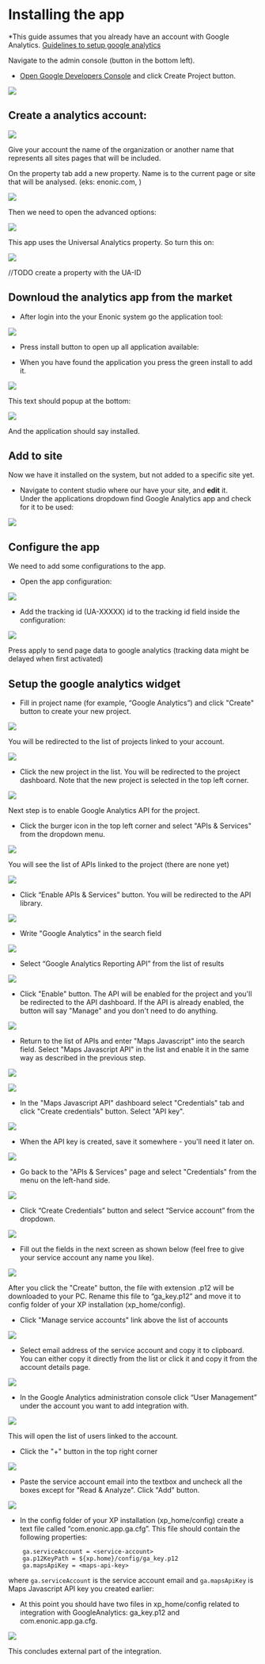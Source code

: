 # Installing the app

*This guide assumes that you already have an account with Google Analytics. [Guidelines to setup google analytics](https://www.google.com/analytics/) 

Navigate to the admin console (button in the bottom left).

* [Open Google Developers Console](https://console.developers.google.com/project) and click Create Project button.

![](images/ga_01.png)

## Create a analytics account:

![](images/ga-01-1.png)

Give your account the name of the organization or another name that represents all sites pages that will be included.

On the property tab add a new property. Name is to the current page or site that will be analysed. (eks: enonic.com, )

![](images/ga-02-1.png)

Then we need to open the advanced options:

![](images/ga-02-2.png)

This app uses the Universal Analytics property. So turn this on: 

![](images/ga-02-3.png)

//TODO create a property with the UA-ID

## Downloud the analytics app from the market

* After login into the your Enonic system go the application tool: 

![](images/applications.png)

* Press install button to open up all application available:

* When you have found the application you press the green install to add it.

![](images/app-install.png)

This text should popup at the bottom:

![](images/installed-app.png)

And the application should say installed.

## Add to site
Now we have it installed on the system, but not added to a specific site yet.  
* Navigate to content studio where our have your site, and **edit** it.  
Under the applications dropdown find Google Analytics app and check for it to be used:

![](images/site-install.png)

## Configure the app

We need to add some configurations to the app. 
* Open the app configuration:

![](images/app-config.png)

* Add the tracking id (UA-XXXXX) id to the tracking id field inside the configuration:

![](images/app-tracking-id.png)

Press apply to send page data to google analytics (tracking data might be delayed when first activated)

## Setup the google analytics widget

* Fill in project name (for example, “Google Analytics”) and click "Create" button to create your new project.

![](images/ga_02.png)

You will be redirected to the list of projects linked to your account.

![](images/ga_03.png)

*  Click the new project in the list. You will be redirected to the project dashboard. Note that the new project is selected in the top left corner.

![](images/ga_04.png)

Next step is to enable Google Analytics API for the project. 

* Click the burger icon in the top left corner and select "APIs & Services" from the dropdown menu.

![](images/ga_06.png)

You will see the list of APIs linked to the project (there are none yet)

![](images/ga_07.png)

* Click “Enable APIs & Services” button. You will be redirected to the API library.

![](images/ga_08.png)

* Write "Google Analytics" in the search field

![](images/ga_09.png)

* Select “Google Analytics Reporting API” from the list of results

![](images/ga_10.png)

* Click "Enable" button. The API will be enabled for the project and you'll be redirected to the API dashboard. 
If the API is already enabled, the button will say "Manage" and you don't need to do anything.

![](images/ga_11.png)

* Return to the list of APIs and enter "Maps Javascript" into the search field.
Select "Maps Javascript API" in the list and enable it in the same way as described in the previous step.

![](images/ga_12.png)

![](images/ga_13.png)

* In the "Maps Javascript API" dashboard select "Credentials" tab and click
"Create credentials" button. Select "API key".

![](images/ga_14.png)

* When the API key is created, save it somewhere - you'll need it later on.

![](images/ga_15.png)

* Go back to the "APIs & Services" page and select "Credentials" from the menu on the left-hand side.

![](images/ga_16.png)

* Click “Create Credentials” button and select “Service account” from the dropdown.

![](images/ga_17.png)

* Fill out the fields in the next screen as shown below (feel free to give your service account any name you like).

![](images/ga_18.png)

After you click the "Create" button, the file with extension .p12 will be downloaded to your PC. Rename this file to “ga_key.p12” and move it to config folder of your XP installation (xp_home/config).

* Click "Manage service accounts" link above the list of accounts

![](images/ga_19.png)

* Select email address of the service account and copy it to clipboard. You can either
copy it directly from the list or click it and copy it from the account details page.

![](images/ga_20.png)

* In the Google Analytics administration console click “User Management” under the account you want to add integration with.

![](images/ga_21.png)

This will open the list of users linked to the account. 
* Click the "+" button in the top right corner

![](images/ga_22.png)

* Paste the service account email into the textbox and uncheck all the boxes except for "Read & Analyze". Click "Add" button.

![](images/ga_23.png)

* In the config folder of your XP installation (xp_home/config) create a text file called “com.enonic.app.ga.cfg”. This file should contain the following properties:
```
    ga.serviceAccount = <service-account>
    ga.p12KeyPath = ${xp.home}/config/ga_key.p12
    ga.mapsApiKey = <maps-api-key>
```

where `ga.serviceAccount` is the service account email and `ga.mapsApiKey` is Maps Javascript API key you created earlier:

* At this point you should have two files in xp_home/config related to integration with GoogleAnalytics: ga_key.p12 and com.enonic.app.ga.cfg.

![](images/ga_24.png)

This concludes external part of the integration.
